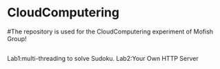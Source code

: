 # CloudComputering
#The repository is used for the CloudComputering experiment of Mofish Group! 
##
  Lab1:multi-threading to solve Sudoku.
  Lab2:Your Own HTTP Server
